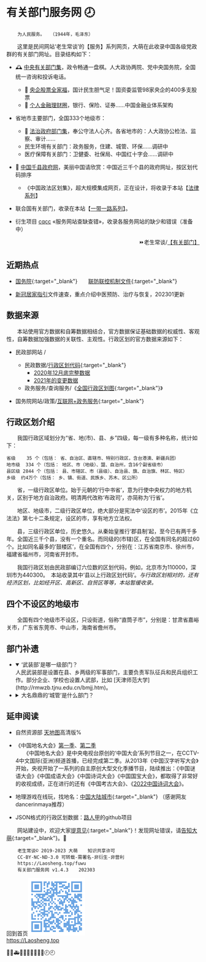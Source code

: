 有关部门服务网 🕗
================

		为人民服务。	（1944年，毛泽东）

　　这里是民间网站‘老生常谈’的【服务】系列网页，大萌在此收录中国各级党政群的有关部门网址。目录结构如下：

+	🕰 [中央有关部门集](zhongyang)，政令畅通一盘棋。人大政协两院、党中央国务院，全国统一咨询和投诉电话。
	+ 🧧 [央企股票全家福](yangqi)，国计民生胆气足！国资委监管98家央企的400多支股票
	+ 🥯 [个人金融理财圈](jinrong)，银行、保险、证券……中国金融业体系架构

+	省地市主要部门，全国333个地级市：
	+ 🏢 [法治政府部门集](fazhi)，奉公守法人心齐。各省地市的：人大政协公检法、监察、审计……
	+ 民生环境有关部门：政务服务，住建、城管、环保……调研中
	+ 医疗保障有关部门：卫健委、社保局、中国红十字会……调研中

+	📑 [中国千县政府网](qianxian)，美丽中国请欣赏：中国近三千个县的政府网址，按区划代码排序
	+ 《中国政法区划集》，超大规模集成网页，正在设计，将收录于本站【[法律系列](../falv)】

+	联合国有关部门，收录在本站【[一带一路系列](../ydyl/dir)】。
+	衍生项目 [cqcc](https://diamonwoo.github.io/cqcc) «服务网站查缺查错»，收录各服务网站的缺少和错误（准备中）

<div align="right">
⏩老生常谈/<a href="https://Laosheng.top/fuwu" target="_top">【有关部门】</a>
</div>

近期热点
--------

+	[国务院](https://www.Gov.cn){:target="_blank"}　　[联防联控机制文件](https://www.gov.cn/zhengce/gwylflkjzwj.htm){:target="_blank"}

+	[新冠居家指引](../c/6-xinguanjujia)文件速查，重点介绍中医预防、治疗与恢复，202301更新


数据来源
--------

　　本站使用官方数据和自筹数据相结合，官方数据保证基础数据的权威性、客观性，自筹数据加强数据的关联性、主观性。行政区划的官方数据来源如下： 

* 民政部网站 /
  * 民政数据/[行政区划代码](http://www.mca.gov.cn/article/sj/xzqh/1980/){:target="_blank"}
    *	[2020年12月底完整数据](http://www.mca.gov.cn/article/sj/xzqh/2020/20201201.html)
    *	[2021年的变更数据](http://www.mca.gov.cn/article/sj/xzqh/2021/20211201.html)
  * 政务服务/查询服务/《[全国行政区划图](http://xzqh.mca.gov.cn/map){:target="_blank"}》

* 国务院网站/政策/[互联网+政务服务](http://www.gov.cn/zhengce/zhuti/jjhlw_zwfw/){:target="_blank"}


行政区划介绍
------------

　　我国行政区域划分为“省、地(市)、县、乡”四级，每一级有多种名称，统计如下：

	省级	  35 个（包括： 省、自治区、直辖市、特别行政区，含台港澳、新疆兵团）
	地市级	 334 个（包括： 地区、市（地级）、盟、自治州，含16个副省级市）
	县区级	2844 个（包括： 县、市辖区、市（县级）、自治县、旗、自治旗、林区、特区）
	乡级	约4万个（包括： 乡、镇、街道、民族乡、苏木、区公所）

　　省，一级行政区单位。始于元朝的‘行中书省’，意为行使中央权力的地方机关，区别于地方自治政府。明清两代改称‘布政司’，亦简称为‘行省’。

　　地区、地级市，二级行政区单位，绝大部分是宪法中‘设区的市’。2015年《立法法》第七十二条规定，设区的市，享有地方立法权。

　　县，三级行政区单位，历史悠久。从秦始皇推行‘郡县制’起，至今已有两千多年。全国近三千个县，没有一个重名。而同级的(市辖)区，在全国有同名的超过60个。比如同名最多的‘鼓楼区’，在全国有四个，分别在：江苏省南京市、徐州市，福建省福州市，河南省开封市。

　　我国行政区划由民政部编订六位数的区划代码，例如，北京市为110000，深圳市为440300。　本站收录其中‘县以上行政区划代码’。*与行政区划相对的，还有经济区划，比如经开区、高新区、自贸区等等，本站暂缓收录。*


四个不设区的地级市
------------------

　　全国有四个地级市不设区，只设街道，俗称“直筒子市”，分别是：甘肃省嘉峪关市，广东省东莞市、中山市，海南省儋州市。


部门补遗
--------
*	<details open="open">
	<summary>‘武装部’是哪一级部门？</summary>
	人民武装部是设置在县、乡两级的军事部门，主要负责军队征兵和民兵组织工作。部分企业、学校也设置人武部，比如 [天津师范大学](http://rmwzb.tjnu.edu.cn/bmjj.htm)。</details>

*	<details>
	<summary>大名鼎鼎的‘城管’是什么部门？</summary>
	2017年，中华人民共和国*住房和城乡建设部*公布《城市管理执法办法》，城市管理执法人员属于行政执法类公务员，通过公务员考试并接受正规训练后，按照局、队的执法人员编制而调配，全面清退城管部门内的临聘人员。2021年新版《行政处罚法》审议通过，明确国家在城市管理领域推行建立综合行政执法制度，相对集中行政处罚权。（摘自维基百科）</details>


延申阅读
--------

*	自然资源部 <a title="国家地理信息公共服务平台，另有传统版" href="https://map.tianditu.gov.cn" target="_blank">天地图</a>高清版%

*	《中国地名大会》[第一季](http://tv.cctv.com/special/zgdmdh/)、[第二季](https://tv.cctv.com/2021/01/19/VIDAzHOc3JMqJJ7ASz0iU0Ks210119.shtml)  
　　《中国地名大会》是中央电视台原创的‘中国大会’系列节目之一，在CCTV-4中文国际(亚洲)频道首播，已经完成第二季。从2013年《中国汉字听写大会》开始，央视开始了一系列的自主原创大型文化季播节目，陆续推出：《中国谜语大会》《中国成语大会》《中国诗词大会》《中国国宝大会》，都取得了非常好的收视成绩，正在进行的还有《中国考古大会》、《[2022中国诗词大会](https://tv.cctv.com/special/2022zgscdh)》。

*	地理游戏在线玩，找地名：[中国大陆城市](https://www.geoguessr.com/seterra/zh/vgp/3788){:target="_blank"} （感谢网友dancerinmaya推荐）

*	JSON格式的行政区划数据：[路人甲](https://passer-by.com/data_location/)的github项目


　　网站建设中，欢迎大家[提意见](https://xoyondo.com/mb/yY8PqZMjKUgdcpn ){:target="_blank"}！发现网址错误，请[告知大萌](https://xoyondo.com/ap/HPr7pBG7mOPIUGZ){:target="_blank"}。🙇 

```
	老生常谈© 2019-2023 大萌	　知识共享许可
	CC-BY-NC-ND-3.0 可转载-需署名-非衍生-非营利
	https://Laosheng.top/fuwu
	有关部门服务网 v1.4.3	　202303
```

回到首页<a href=".." title="返回老生常谈首页"><img src="../indexQR-Blue.png" /></a>  
https://Laosheng.top  
<!-- Global site tag (gtag.js) - Google Analytics -->
<script async src="https://www.googletagmanager.com/gtag/js?id=UA-179794713-1"></script>
<script>  window.dataLayer = window.dataLayer || [];
  function gtag(){dataLayer.push(arguments);}
  gtag('js', new Date());  gtag('config', 'UA-179794713-1');
</script>
🚨🚓🚑🚒🚌🧑‍🤝‍🧑🥯💱🕗🕘
